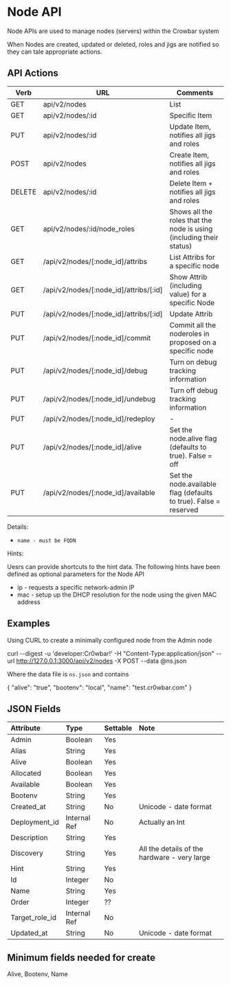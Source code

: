 # Node API

Node APIs are used to manage nodes (servers) within the Crowbar system

When Nodes are created, updated or deleted, roles and jigs are notified so they can tale appropriate actions.

## API Actions
|Verb |	URL |	Comments|
|-----|-----|-----------|
|GET |	api/v2/nodes |	List|
|GET |	api/v2/nodes/:id |	Specific Item|
|PUT 	|api/v2/nodes/:id 	|Update Item, notifies all jigs and roles|
|POST |	api/v2/nodes |	Create Item, notifies all jigs and roles|
|DELETE |	api/v2/nodes/:id |	Delete Item + notifies all jigs and roles|
|GET |	api/v2/nodes/:id/node_roles |	Shows all the roles that the node is using (including their status)|
| GET  | /api/v2/nodes/[:node_id]/attribs  | List Attribs for a specific node| - | 
| GET  | /api/v2/nodes/[:node_id]/attribs/[:id]  | Show Attrib (including value) for a specific Node| - | 
| PUT  | /api/v2/nodes/[:node_id]/attribs/[:id]  | Update Attrib |
| PUT  | /api/v2/nodes/[:node_id]/commit  | Commit all the noderoles in proposed on a specific node|
| PUT  | /api/v2/nodes/[:node_id]/debug  | Turn on debug tracking information |
| PUT  | /api/v2/nodes/[:node_id]/undebug  | Turn off debug tracking information |
| PUT  | /api/v2/nodes/[:node_id]/redeploy  | - |
| PUT  | /api/v2/nodes/[:node_id]/alive  | Set the node.alive flag (defaults to true). False = off |
| PUT  | /api/v2/nodes/[:node_id]/available  | Set the node.available flag (defaults to true).  False = reserved |


Details:

-     name - must be FQDN

Hints:

Uesrs can provide shortcuts to the hint data. The following hints have been defined as optional parameters for the Node API

-    ip - requests a specific network-admin IP
-    mac - setup up the DHCP resolution for the node using the given MAC address

## Examples

Using CURL to create a minimally configured node from the Admin node

curl --digest -u 'developer:Cr0wbar!' -H "Content-Type:application/json" --url http://127.0.0.1:3000/api/v2/nodes -X POST --data @ns.json

Where the data file is `ns.json` and contains

{ "alive": "true", "bootenv": "local",
"name": "test.cr0wbar.com" } 
## JSON Fields

| Attribute | Type |Settable | Note
|:--------|:--------|:--------------|:----------------|
| Admin       |  Boolean      |Yes||
|Alias|String|Yes||
|Alive|Boolean|Yes||
|Allocated|Boolean|Yes||
|Available|Boolean|Yes||
|Bootenv|String|Yes||
|Created_at|String|No|Unicode - date format|
|Deployment_id|Internal Ref|No|Actually an Int|
|Description|String|Yes||
|Discovery|String|Yes|All the details of the hardware - very large|
|Hint|String|Yes||
|Id|Integer|No||
|Name|String|Yes||
|Order|Integer|??||
|Target\_role_id|Internal Ref|No||
|Updated_at|String|No|Unicode - date format|


## Minimum fields needed for create

Alive, Bootenv, Name
